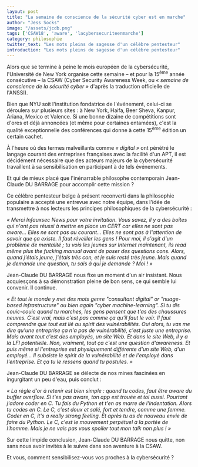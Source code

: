 ```yaml
---
layout: post
title: "La semaine de conscience de la sécurité cyber est en marche"
author: "Jess Socks"
image: "/assets/jcdb.png"
tags: ['CSAW18', 'aware', 'lacybersecuriteenmarche']
category: philosophie
twitter_text: "Les mots pleins de sagesse d'un célèbre pentesteur"
introduction: "Les mots pleins de sagesse d'un célèbre pentesteur"
---
```


Alors que se termine à peine le mois européen de la cybersécurité, l'Université
de New York organise cette semaine – et pour la 15<sup>ème</sup> année
consécutive – la CSAW (Cyber Security Awareness Week, ou *« semaine de
conscience de la sécurité cyber »* d'après la traduction officielle de l'ANSSI).

Bien que NYU soit l'institution fondatrice de l'événement, celui-ci se déroulera
sur plusieurs sites : à New York, Haifa, Beer Sheva, Kanpur, Ariana, Mexico et
Valence. Si une bonne dizaine de compétitions sont d'ores et déjà annoncées (et
même pour certaines entamées), c'est la qualité exceptionnelle des conférences
qui donne à cette 15<sup>ème</sup> édition un certain cachet.

À l'heure où des termes malveillants comme *« digital »* ont pénétré le langage
courant des entreprises françaises avec la facilité d'un APT, il est décidément
nécessaire que des acteurs majeurs de la cybersécurité travaillent à sa
sensibilisation en participant à de tels événements.

Et qui de mieux placé que l'inénarrable philosophe contemporain Jean-Claude DU
BARRAGE pour accomplir cette mission ?

Ce célèbre pentesteur belge à présent reconverti dans la philosophie populaire a
accepté une entrevue avec notre équipe, dans l'idée de transmettre à nos
lecteurs les principes philosophiques de la cybersécurité :

*« Merci Infauxsec News pour votre invitation. Vous savez, il y a des boîtes qui
n'ont pas réussi à mettre en place un CERT car elles ne sont pas aware… Elles ne
sont pas au courant… Elles ne sont pas à l'attention de savoir que ça existe. Il
faut réveiller les gens ! Pour moi, il s'agit d'un problème de mentalité ; tu
vois les jeunes sur Internet maintenant, ils read même plus the fucking manual
avant de poser des questions cons. Alors, quand j'étais jeune, j'étais très con,
et je suis resté très jeune. Mais quand je demande une question, tu sais à qui
je demande ? Moi ! »*

Jean-Claude DU BARRAGE nous fixe un moment d'un air insistant. Nous acquiesçons
à sa démonstration pleine de bon sens, ce qui semble lui convenir. Il continue.

*« Et tout le monde y met des mots genre "consultant digital" or "nuage-based
infrastructure" ou bien again "cyber machine-learning". Si tu dis couic-couic
quand tu marches, les gens pensent que t'as des chaussures neuves. C'est vrai,
mais c'est pas comme ça qu'il faut le voir. Il faut comprendre que tout est lié
au spirit des vulnérabilités. Oui alors, tu vas me dire qu'une entreprise ça
n'a pas de vulnérabilité, c'est juste une entreprise. Mais avant tout c'est
des employés, un site Web. Et dans le site Web, il y a la LFI potentielle.
Non, vraiment, tout ça c'est une question d'awareness. Et puis même si
l'entreprise est physiquement différente d'un site Web, d'un employé… Il
subsiste le spirit de la vulnérabilité et de l'employé dans l'entreprise. Et ça
tu le ressens quand tu postules. »*

Jean-Claude DU BARRAGE se délecte de nos mines fascinées en ingurgitant un peu
d'eau, puis conclut :

*« La règle d'or à retenir est bien simple : quand tu codes, faut être aware du
buffer overflow. Si t'es pas aware, ton app est trouée et toi aussi. Pourtant
j'adore coder en C. Tu fais du Python et t'en as marre de l'indentation. Alors
tu codes en C. Le C, c'est doux et salé, fort et tendre, comme une femme. Coder
en C, it's a really strong feeling. Et après tu as de nouveau envie de faire du
Python. Le C, c'est le mouvement perpétuel à la portée de l'homme. Mais je ne
vais pas vous spoiler tout mon talk non plus ! »*

Sur cette limpide conclusion, Jean-Claude DU BARRAGE nous quitte, non sans nous
avoir invités à le suivre dans son aventure à la CSAW.

Et vous, comment sensibilisez-vous vos proches à la cybersécurité ?
